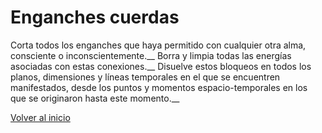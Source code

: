 # Enganches cuerdas

Corta todos los enganches que haya permitido con cualquier otra alma, consciente o inconscientemente.__ 
Borra y limpia todas las energías asociadas con estas conexiones.__ 
Disuelve estos bloqueos en todos los planos, dimensiones y líneas temporales en el que se encuentren manifestados, desde los puntos y momentos espacio-temporales en los que se originaron hasta este momento.__

[Volver al inicio](../index.md)
